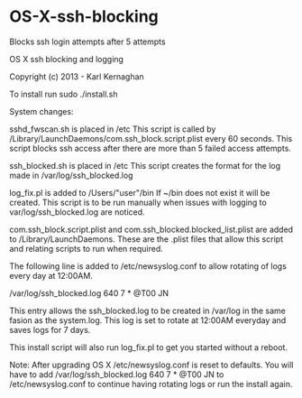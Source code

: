 OS-X-ssh-blocking
=================

Blocks ssh login attempts after 5 attempts

OS X ssh blocking and logging

Copyright (c) 2013 - Karl Kernaghan

To install run sudo ./install.sh

System changes:

sshd_fwscan.sh is placed in /etc
This script is called by /Library/LaunchDaemons/com.ssh_block.script.plist
every 60 seconds. This script blocks ssh access after there are more than
5 failed access attempts.


ssh_blocked.sh is placed in /etc
This script creates the format for the log made in /var/log/ssh_blocked.log


log_fix.pl is added to /Users/"user"/bin
If ~/bin does not exist it will be created.
This script is to be run manually when issues with logging to var/log/ssh_blocked.log
are noticed.


com.ssh_block.script.plist and com.ssh_blocked.blocked_list.plist
are added to /Library/LaunchDaemons. These are the .plist files that
allow this script and relating scripts to run when required.


The following line is added to /etc/newsyslog.conf to allow rotating of logs every 
day at 12:00AM. 

/var/log/ssh_blocked.log 640 7 * @T00 JN


This entry allows the ssh_blocked.log to be created in /var/log in the 
same fasion as the system.log. This log is set to rotate at 12:00AM 
everyday and saves logs for 7 days.


This install script will also run log_fix.pl to get you started without 
a reboot.

Note: After upgrading OS X /etc/newsyslog.conf is reset to defaults. 
You will have to add /var/log/ssh_blocked.log 640 7 * @T00 JN to 
/etc/newsyslog.conf to continue having rotating logs or run the install again.
